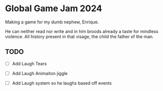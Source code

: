 # Global Game Jam 2024
Making a game for my dumb nephew, Enrique.

He can neither read nor write and in him broods already a taste for mindless violence. All history present in that visage, the child the father of the man.

## TODO
- [ ] Add Laugh Tears
- [ ] Add Laugh Animaiton jiggle
- [ ] Add Laugh system so he laughs based off events

